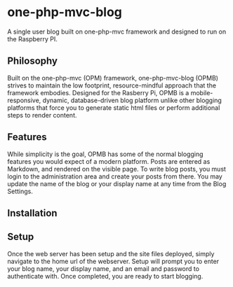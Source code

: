 one-php-mvc-blog
================

A single user blog built on one-php-mvc framework and designed to run on the Raspberry PI.

## Philosophy
Built on the one-php-mvc (OPM) framework, one-php-mvc-blog (OPMB) strives to maintain the low footprint, resource-mindful approach that the framework embodies. Designed for the Rasberry Pi, OPMB is a mobile-responsive, dynamic, database-driven blog platform unlike other blogging platforms that force you to generate static html files or perform additional steps to render content.  

## Features
While simplicity is the goal, OPMB has some of the normal blogging features you would expect of a modern platform. Posts are entered as Markdown, and rendered on the visible page. To write blog posts, you must login to the administration area and create your posts from there. You may update the name of the blog or your display name at any time from the Blog Settings.

## Installation

## Setup
Once the web server has been setup and the site files deployed, simply navigate to the home url of the webserver. Setup will prompt you to enter your blog name, your display name, and an email and password to authenticate with. Once completed, you are ready to start blogging.